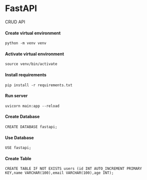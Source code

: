 # FastAPI
CRUD API


#### Create virtual environment
```python -m venv venv```

#### Activate virtual environment
```source venv/bin/activate```

#### Install requirements
```pip install -r requirements.txt```

#### Run server
```uvicorn main:app --reload```

#### Create Database
``` CREATE DATABASE fastapi; ```

#### Use Database
``` USE fastapi; ```

#### Create Table
``` CREATE TABLE IF NOT EXISTS users (id INT AUTO_INCREMENT PRIMARY KEY,name VARCHAR(100),email VARCHAR(100),age INT); ```   
